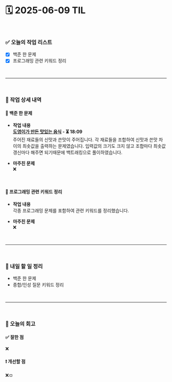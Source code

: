 # 🗓️ 2025-06-09 TIL

<br>

### ✅ 오늘의 작업 리스트  
- [x] 백준 한 문제
- [x] 프로그래밍 관련 키워드 정리

<br>

---

<br>

### 📌 작업 상세 내역  

#### 🔹 백준 한 문제
- **작업 내용**<br>
**[도영이가 만든 맛있는 음식](https://www.acmicpc.net/problem/2961) - ⏳ 18:09**<br>
주어진 재료들의 신맛과 쓴맛이 주어집니다. 각 재료들을 조합하여 신맛과 쓴맛 차이의 최솟값을 출력하는 문제였습니다. 입력값의 크기도 크지 않고 조합마다 최솟값 갱신마다 해주면 되기때문에 백트래킹으로 풀이하였습니다.

- **마주친 문제**<br>
❌

<br>

#### 🔹 프로그래밍 관련 키워드 정리
- **작업 내용**<br>
각종 프로그래밍 문제를 포함하여 관련 키워드를 정리했습니다.

- **마주친 문제**<br>
❌

<br>


---

<br>

### 🚀 내일 할 일 정리  

- 백준 한 문제
- 종합/인성 질문 키워드 정리

<br>

---

<br>

### 🧐 오늘의 회고  

#### ✅ 잘한 점
❌

#### ❗ 개선할 점
❌ㅁ

<br><br><br>